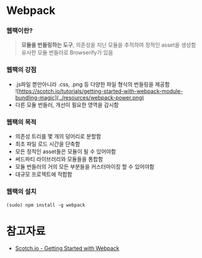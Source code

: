 # Webpack
### 웹팩이란?
> **모듈을 번들링하는 도구**, 의존성을 지닌 모듈을 추적하여 정적인 asset을 생성함  
유사한 모듈 번들러로 Browserify가 있음

### 웹팩의 강점
* .js파일 뿐만아니라 .css, .png 등 다양한 파일 형식의 번들링을 제공함  
![https://scotch.io/tutorials/getting-started-with-webpack-module-bundling-magic](../resources/webpack-power.png)
* 다른 모듈 번들러, 개선이 필요한 영역을 감시함

### 웹팩의 목적
* 의존성 트리를 몇 개의 덩어리로 분할함
* 최초 파일 로드 시간을 단축함
* 모든 정적인 asset들은 모듈이 될 수 있어야함
* 써드파티 라이브러리와 모듈들을 통합함
* 모듈 번들러의 거의 모든 부분들을 커스터마이징 할 수 있어야함
* 대규모 프로젝트에 적합함

### 웹팩의 설치
```
(sudo) npm install -g webpack
```

# 참고자료
* [Scotch.io - Getting Started with Webpack](https://scotch.io/tutorials/getting-started-with-webpack-module-bundling-magic)
